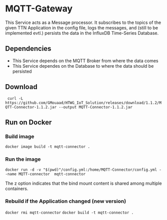 # MQTT-Gateway
This Service acts as a Message processor. It subscribes to the topics of the given TTN Application in the config file, logs the messages, and (still to be implemented evtl.) persists the data in the InfluxDB Time-Series Database. 

## Dependencies
 - This Service depends on the MQTT Broker from where the data comes
 - This Service dependes on the Database to where the data should be persisted

## Download
``` curl -L https://github.com/GMouaad/HTWG_IoT_Solution/releases/download/1.1.2/MQTT-Connector-1.1.2.jar --output MQTT-Connector-1.1.2.jar```
## Run on Docker

### Build image 
```docker image build -t mqtt-connector .```

### Run the image
```docker run -d -v "$(pwd)"/config.yml:/home/MQTT-Connector/config.yml --name MQTT-connector  mqtt-connector```

The z option indicates that the bind mount content is shared among multiple containers.

### Rebuild if the Application changed (new version)
```docker rmi mqtt-connector```
```docker build -t mqtt-connector .```